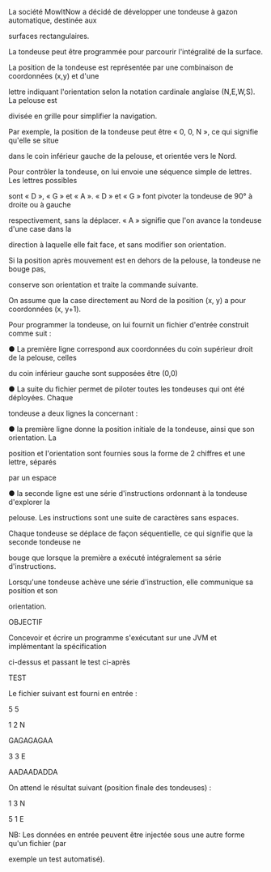 La société MowItNow a décidé de développer une tondeuse à gazon automatique, destinée aux

surfaces rectangulaires.

La tondeuse peut être programmée pour parcourir l'intégralité de la surface.

La position de la tondeuse est représentée par une combinaison de coordonnées (x,y) et d'une

lettre indiquant l'orientation selon la notation cardinale anglaise (N,E,W,S). La pelouse est

divisée en grille pour simplifier la navigation.

Par exemple, la position de la tondeuse peut être « 0, 0, N », ce qui signifie qu'elle se situe

dans le coin inférieur gauche de la pelouse, et orientée vers le Nord.

Pour contrôler la tondeuse, on lui envoie une séquence simple de lettres. Les lettres possibles

sont « D », « G » et « A ». « D » et « G » font pivoter la tondeuse de 90° à droite ou à gauche

respectivement, sans la déplacer. « A » signifie que l'on avance la tondeuse d'une case dans la

direction à laquelle elle fait face, et sans modifier son orientation.

Si la position après mouvement est en dehors de la pelouse, la tondeuse ne bouge pas,

conserve son orientation et traite la commande suivante.

On assume que la case directement au Nord de la position (x, y) a pour coordonnées (x, y+1).

Pour programmer la tondeuse, on lui fournit un fichier d'entrée construit comme suit :

● La première ligne correspond aux coordonnées du coin supérieur droit de la pelouse, celles

du coin inférieur gauche sont supposées être (0,0)

● La suite du fichier permet de piloter toutes les tondeuses qui ont été déployées. Chaque

tondeuse a deux lignes la concernant :

● la première ligne donne la position initiale de la tondeuse, ainsi que son orientation. La

position et l'orientation sont fournies sous la forme de 2 chiffres et une lettre, séparés

par un espace

● la seconde ligne est une série d'instructions ordonnant à la tondeuse d'explorer la

pelouse. Les instructions sont une suite de caractères sans espaces.

Chaque tondeuse se déplace de façon séquentielle, ce qui signifie que la seconde tondeuse ne

bouge que lorsque la première a exécuté intégralement sa série d'instructions.

Lorsqu'une tondeuse achève une série d'instruction, elle communique sa position et son

orientation.

OBJECTIF

Concevoir et écrire un programme s'exécutant sur une JVM et implémentant la spécification

ci-dessus et passant le test ci-après

TEST

Le fichier suivant est fourni en entrée :

5 5

1 2 N

GAGAGAGAA

3 3 E

AADAADADDA

On attend le résultat suivant (position finale des tondeuses) :

1 3 N

5 1 E

NB: Les données en entrée peuvent être injectée sous une autre forme qu'un fichier (par

exemple un test automatisé).